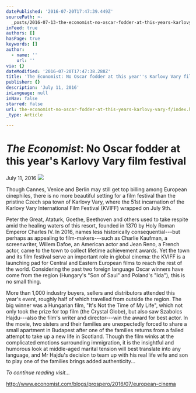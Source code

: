 ```yaml
---
datePublished: '2016-07-20T17:47:39.449Z'
sourcePath: >-
  _posts/2016-07-13-the-economist-no-oscar-fodder-at-this-years-karlovy-vary-f.md
inFeed: true
authors: []
hasPage: true
keywords: []
author:
  - name: ''
    url: ''
via: {}
dateModified: '2016-07-20T17:47:38.288Z'
title: 'The Economist: No Oscar fodder at this year''s Karlovy Vary film festival'
publisher: {}
description: 'July 11, 2016'
inLanguage: null
inNav: false
starred: false
url: the-economist-no-oscar-fodder-at-this-years-karlovy-vary-f/index.html
_type: Article

---
```

# _**The Economist**_**: No Oscar fodder at this year's Karlovy Vary film festival**

July 11, 2016
![](https://s3-us-west-2.amazonaws.com/the-grid-img/p/6a746bc4582a9485e8bba60eba5ccb16689ea338.jpg)

Though Cannes, Venice and Berlin may still get top billing among European cinephiles, there is no more beautiful setting for a film festival than the pristine Czech spa town of Karlovy Vary, where the 51st incarnation of the Karlovy Vary International Film Festival (KVIFF) wrapped on July 9th.

Peter the Great, Ataturk, Goethe, Beethoven and others used to take respite amid the healing waters of this resort, founded in 1370 by Holy Roman Emperor Charles IV. In 2016, names less historically consequential---but perhaps as appealing to film-makers---such as Charlie Kaufman, a screenwriter, Willem Dafoe, an American actor and Jean Reno, a French actor, came to the town to collect lifetime achievement awards. Yet the town and its film festival serve an important role in global cinema: the KVIFF is a launching pad for Central and Eastern European films to reach the rest of the world. Considering the past two foreign language Oscar winners have come from the region (Hungary's "Son of Saul" and Poland's "Ida"), this is no small thing.

More than 1,000 industry buyers, sellers and distributors attended this year's event, roughly half of which travelled from outside the region. The big winner was a Hungarian film, "It's Not the Time of My Life", which not only took the prize for top film (the Crystal Globe), but also saw Szabolcs Hajdu---also the film's writer and director---win the award for best actor. In the movie, two sisters and their families are unexpectedly forced to share a small apartment in Budapest after one of the families returns from a failed attempt to take up a new life in Scotland. Though the film winks at the complicated emotions surrounding immigration, it is the insightful and humorous look at middle-aged marital tension will best translate into any language, and Mr Hajdu's decision to team up with his real life wife and son to play one of the families brings added authenticity...

_To continue reading visit..._

http://www.economist.com/blogs/prospero/2016/07/european-cinema